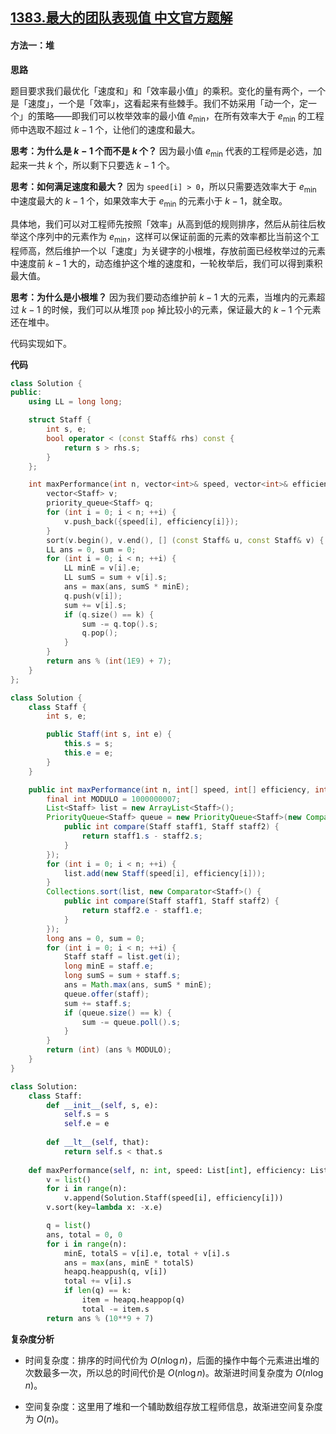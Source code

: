 ## [1383.最大的团队表现值 中文官方题解](https://leetcode.cn/problems/maximum-performance-of-a-team/solutions/100000/zui-da-de-tuan-dui-biao-xian-zhi-by-leetcode-solut)

#### 方法一：堆

**思路**

题目要求我们最优化「速度和」和「效率最小值」的乘积。变化的量有两个，一个是「速度」，一个是「效率」，这看起来有些棘手。我们不妨采用「动一个，定一个」的策略——即我们可以枚举效率的最小值 $e_{\min}$，在所有效率大于 $e_{\min}$ 的工程师中选取不超过 $k - 1$ 个，让他们的速度和最大。

**思考：为什么是 $k - 1$ 个而不是 $k$ 个？** 因为最小值 $e_{\min}$ 代表的工程师是必选，加起来一共 $k$ 个，所以剩下只要选 $k - 1$ 个。 

**思考：如何满足速度和最大？** 因为 `speed[i] > 0`，所以只需要选效率大于 $e_{\min}$ 中速度最大的 $k - 1$ 个，如果效率大于 $e_{\min}$ 的元素小于 $k - 1$，就全取。

具体地，我们可以对工程师先按照「效率」从高到低的规则排序，然后从前往后枚举这个序列中的元素作为 $e_{\min}$，这样可以保证前面的元素的效率都比当前这个工程师高，然后维护一个以「速度」为关键字的小根堆，存放前面已经枚举过的元素中速度前 $k - 1$ 大的，动态维护这个堆的速度和，一轮枚举后，我们可以得到乘积最大值。

**思考：为什么是小根堆？** 因为我们要动态维护前 $k - 1$ 大的元素，当堆内的元素超过 $k - 1$ 的时候，我们可以从堆顶 `pop` 掉比较小的元素，保证最大的 $k - 1$ 个元素还在堆中。

代码实现如下。

**代码**

```C++ [sol1-C++]
class Solution {
public:
    using LL = long long;

    struct Staff {
        int s, e;
        bool operator < (const Staff& rhs) const {
            return s > rhs.s;
        }
    };

    int maxPerformance(int n, vector<int>& speed, vector<int>& efficiency, int k) {
        vector<Staff> v;
        priority_queue<Staff> q;
        for (int i = 0; i < n; ++i) {
            v.push_back({speed[i], efficiency[i]});
        }
        sort(v.begin(), v.end(), [] (const Staff& u, const Staff& v) { return u.e > v.e; });
        LL ans = 0, sum = 0;
        for (int i = 0; i < n; ++i) {
            LL minE = v[i].e;
            LL sumS = sum + v[i].s;
            ans = max(ans, sumS * minE);
            q.push(v[i]); 
            sum += v[i].s;
            if (q.size() == k) {
                sum -= q.top().s;
                q.pop();
            }
        }
        return ans % (int(1E9) + 7);
    }
};
```

```Java [sol1-Java]
class Solution {
    class Staff {
        int s, e;

        public Staff(int s, int e) {
            this.s = s;
            this.e = e;
        }
    }

    public int maxPerformance(int n, int[] speed, int[] efficiency, int k) {
        final int MODULO = 1000000007;
        List<Staff> list = new ArrayList<Staff>();
        PriorityQueue<Staff> queue = new PriorityQueue<Staff>(new Comparator<Staff>() {
            public int compare(Staff staff1, Staff staff2) {
                return staff1.s - staff2.s;
            }
        });
        for (int i = 0; i < n; ++i) {
            list.add(new Staff(speed[i], efficiency[i]));
        }
        Collections.sort(list, new Comparator<Staff>() {
            public int compare(Staff staff1, Staff staff2) {
                return staff2.e - staff1.e;
            }
        });
        long ans = 0, sum = 0;
        for (int i = 0; i < n; ++i) {
            Staff staff = list.get(i);
            long minE = staff.e;
            long sumS = sum + staff.s;
            ans = Math.max(ans, sumS * minE);
            queue.offer(staff); 
            sum += staff.s;
            if (queue.size() == k) {
                sum -= queue.poll().s;
            }
        }
        return (int) (ans % MODULO);
    }
}
```

```Python [sol1-Python3]
class Solution:
    class Staff:
        def __init__(self, s, e):
            self.s = s
            self.e = e
        
        def __lt__(self, that):
            return self.s < that.s
        
    def maxPerformance(self, n: int, speed: List[int], efficiency: List[int], k: int) -> int:
        v = list()
        for i in range(n):
            v.append(Solution.Staff(speed[i], efficiency[i]))
        v.sort(key=lambda x: -x.e)

        q = list()
        ans, total = 0, 0
        for i in range(n):
            minE, totalS = v[i].e, total + v[i].s
            ans = max(ans, minE * totalS)
            heapq.heappush(q, v[i])
            total += v[i].s
            if len(q) == k:
                item = heapq.heappop(q)
                total -= item.s
        return ans % (10**9 + 7)
```

**复杂度分析**

- 时间复杂度：排序的时间代价为 $O(n \log n)$，后面的操作中每个元素进出堆的次数最多一次，所以总的时间代价是 $O(n \log n)$。故渐进时间复杂度为 $O(n \log n)$。

- 空间复杂度：这里用了堆和一个辅助数组存放工程师信息，故渐进空间复杂度为 $O(n)$。